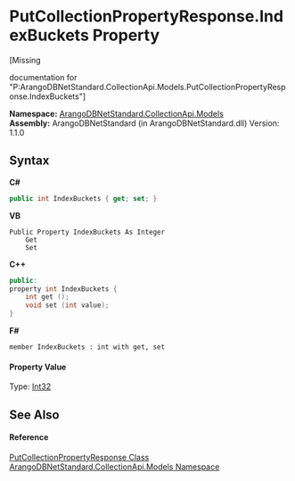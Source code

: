 # PutCollectionPropertyResponse.IndexBuckets Property 
 

\[Missing <summary> documentation for "P:ArangoDBNetStandard.CollectionApi.Models.PutCollectionPropertyResponse.IndexBuckets"\]

**Namespace:**&nbsp;<a href="eddef630-2e74-9b99-ee5b-91305adea48b">ArangoDBNetStandard.CollectionApi.Models</a><br />**Assembly:**&nbsp;ArangoDBNetStandard (in ArangoDBNetStandard.dll) Version: 1.1.0

## Syntax

**C#**<br />
``` C#
public int IndexBuckets { get; set; }
```

**VB**<br />
``` VB
Public Property IndexBuckets As Integer
	Get
	Set
```

**C++**<br />
``` C++
public:
property int IndexBuckets {
	int get ();
	void set (int value);
}
```

**F#**<br />
``` F#
member IndexBuckets : int with get, set

```


#### Property Value
Type: <a href="https://docs.microsoft.com/dotnet/api/system.int32" target="_blank" rel="noopener noreferrer">Int32</a>

## See Also


#### Reference
<a href="d63ae074-7302-6b21-634f-8b4a1af72c0a">PutCollectionPropertyResponse Class</a><br /><a href="eddef630-2e74-9b99-ee5b-91305adea48b">ArangoDBNetStandard.CollectionApi.Models Namespace</a><br />